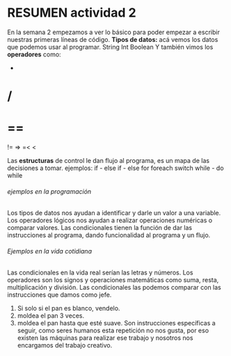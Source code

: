 # RESUMEN actividad 2

En la semana 2 empezamos a ver lo básico para poder empezar a escribir nuestras primeras líneas de código.
**Tipos de datos:** acá vemos los datos que podemos usar al programar.
String
Int
Boolean
Y también vimos los **operadores** como:

*
/
=
==
===
!=
=>
=<
<
>

Las **estructuras** de control le dan flujo al programa, es un mapa de las decisiones a tomar. 
ejemplos: 
if - else if - else
for 
foreach
switch
while - do while

###### ejemplos en la programación
Los tipos de datos nos ayudan a identificar y darle un valor a una variable. 
Los operadores lógicos nos ayudan a realizar operaciones numéricas o comparar valores.
Las condicionales tienen la función de dar las instrucciones al programa, dando funcionalidad al programa y un flujo.

###### Ejemplos en la vida cotidiana
Las condicionales en la vida real serían las letras y números. 
Los operadores son los signos y operaciones matemáticas como suma, resta, multiplicación y división. 
Las condicionales las podemos comparar con las instrucciones que damos como jefe. 
1. Si solo si el pan es blanco, vendelo.
2. moldea el pan 3 veces. 
3. moldea el pan hasta que esté suave. 
Son instrucciones específicas a seguir, como seres humanos esta repetición no nos gusta, por eso existen las máquinas para realizar ese trabajo y nosotros nos encargamos del trabajo creativo. 
